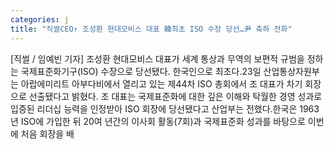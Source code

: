 ```yaml
---
categories: j
title: "직썰CEO↑ 조성환 현대모비스 대표 韓최초 ISO 수장 당선…尹 축하 전화"
---
```

[직썰 / 임예빈 기자] 조성환 현대모비스 대표가 세계 통상과 무역의 보편적 규범을 정하는 국제표준화기구(ISO) 수장으로 당선됐다. 한국인으로 최초다.23일 산업통상자원부는 아랍에미리트 아부다비에서 열리고 있는 제44차 ISO 총회에서 조 대표가 차기 회장으로 선출됐다고 밝혔다. 조 대표는 국제표준화에 대한 깊은 이해와 탁월한 경영 성과로 입증된 리더십 능력을 인정받아 ISO 회장에 당선됐다고 산업부는 전했다.한국은 1963년 ISO에 가입한 뒤 20여 년간의 이사회 활동(7회)과 국제표준화 성과를 바탕으로 이번에 처음 회장을 배